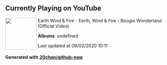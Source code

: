 ## Currently Playing on YouTube

[<img align="left" width="100" src="https://yt3.ggpht.com/a/AATXAJyPH7rCe8qcqjNIhjLNYH5-jBKw2qf_C0PYDQAIrw=s48-c-k-c0xffffffff-no-nd-rj">](https://www.youtube.com/channel/UCztiH7D-fHwsMyUF8r15vsQ)

Earth Wind & Fire - Earth, Wind & Fire - Boogie Wonderland (Official Video)

**Albums**: undefined

Last updated at 09/02/2020 10:11

#### Generated with [20chan/github-now](https://github.com/20chan/github-now)


<!--
**20chan/20chan** is a ✨ _special_ ✨ repository because its `README.md` (this file) appears on your GitHub profile.

Here are some ideas to get you started:

- 🔭 I’m currently working on ...
- 🌱 I’m currently learning ...
- 👯 I’m looking to collaborate on ...
- 🤔 I’m looking for help with ...
- 💬 Ask me about ...
- 📫 How to reach me: ...
- 😄 Pronouns: ...
- ⚡ Fun fact: ...
-->
